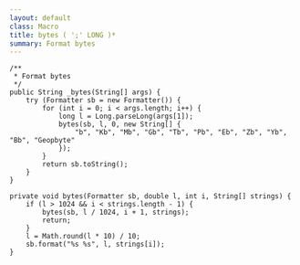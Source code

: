 ```yaml
---
layout: default
class: Macro
title: bytes ( ';' LONG )*
summary: Format bytes
---
```


    /**
     * Format bytes
     */
    public String _bytes(String[] args) {
        try (Formatter sb = new Formatter()) {
            for (int i = 0; i < args.length; i++) {
                long l = Long.parseLong(args[1]);
                bytes(sb, l, 0, new String[] {
                    "b", "Kb", "Mb", "Gb", "Tb", "Pb", "Eb", "Zb", "Yb", "Bb", "Geopbyte"
                });
            }
            return sb.toString();
        }
    }

    private void bytes(Formatter sb, double l, int i, String[] strings) {
        if (l > 1024 && i < strings.length - 1) {
            bytes(sb, l / 1024, i + 1, strings);
            return;
        }
        l = Math.round(l * 10) / 10;
        sb.format("%s %s", l, strings[i]);
    }
